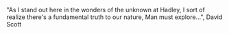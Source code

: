 "As I stand out here in the wonders of the unknown at Hadley, 
I sort of realize there's a fundamental truth to our nature, 
Man must explore...", David Scott

<!---
sly775/sly775 is a ✨ special ✨ repository because its `README.md` (this file) appears on your GitHub profile.
You can click the Preview link to take a look at your changes.
--->
